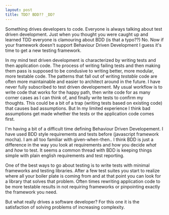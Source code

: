 ```yaml
---
layout: post
title: TDD? BDD?? _DD?
---
```


Something drives developers to code. Everyone is always talking about test driven development. Just when you thought you were caught up and learned TDD everyone is clamouring about BDD (is that a typo??) No. Now if your framework doesn't support Behaviour Driven Development I guess it's time to get a new testing framework.

In my mind test driven development is characterized by writing tests and then application code. The process of writing failing tests and then making them pass is supposed to be condusive to writing better, more modular, more testable code. The patterns that fall out of writing *testable* code are often more maintainable and easier to architect around in the future. I have never fully subscribed to test driven developement. My usual workflow is to write code that works for the happy path, then write code for as many corner cases as I can think of, and finally write tests to confirm my thoughts. This could be a bit of a trap (writing tests based on existing code) that causes bad assumptions. But In my limited experience I think bad assumptions get made whether the tests or the application code comes first.

I'm having a bit of a difficult time defining Behaviour Driven Developement. I have used BDD style requirements and tests before (javascript framework mocha). I am all too familiar with given-when-then.. I think BDD is just a difference in the way you look at requirements and how you decide *what* and *how* to test. It seems a common thread with BDD is keeping things simple with plain english requirements and test reporting.

One of the best ways to go about testing is to write tests with minimal frameworks and testing libraries. After a few test suites you start to realize where all your boiler plate is coming from and at that point you can look for a library that solves that problem. Often times rewriting application code to be more testable results in not requiring frameworks or pinpointing exactly the framework you need.

But what really drives a software developer? For this one it is the satisfaction of solving problems of increasing complexity.